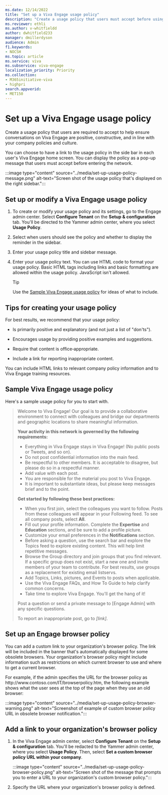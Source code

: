 ```yaml
---
ms.date: 12/14/2022
title: "Set up a Viva Engage usage policy"
description: "Create a usage policy that users must accept before using Viva Engage."
ms.reviewer: ethli
ms.author: v-whitfieldd
author: dwhitfield233
manager: dmillerdyson
audience: Admin
f1.keywords:
- NOCSH
ms.topic: article
ms.service: viva
ms.subservice: viva-engage
localization_priority: Priority
ms.collection:  
- M365initiative-viva
- highpri
search.appverid:
- MET150
---
```


# Set up a Viva Engage usage policy

Create a usage policy that users are required to accept to help ensure conversations on Viva Engage are positive, constructive, and in line with your company policies and culture.
  
You can choose to have a link to the usage policy in the side bar in each user's Viva Engage home screen. You can display the policy as a pop-up message that users must accept before entering the network.

:::image type="content" source="../media/set-up-usage-policy-message.png" alt-text="Screen shot of the usage policy that's displayed on the right sidebar.":::
  
## Set up or modify a Viva Engage usage policy

1. To create or modify your usage policy and its settings, go to the  Engage admin center. Select **Configure Tenant** on the **Setup & configuration** tab. You'll be directed to the Yammer admin center, where you select **Usage Policy**.

2. Select when users should see the policy and whether to display the reminder in the sidebar.

3. Enter your usage policy title and sidebar message.

4. Enter your usage policy text. You can use HTML code to format your usage policy. Basic HTML tags including links and basic formatting are allowed within the usage policy. JavaScript isn't allowed.

    > [!TIP]
    > Use the [Sample Viva Engage usage policy](#sample-viva-engage-usage-policy) for ideas of what to include.
  
## Tips for creating your usage policy

For best results, we recommend that your usage policy:
  
- Is primarily positive and explanatory (and not just a list of "don'ts").

- Encourages usage by providing positive examples and suggestions.

- Require that content is office‐appropriate.

- Include a link for reporting inappropriate content.

You can include HTML links to relevant company policy information and to Viva Engage training resources.
  
## Sample Viva Engage usage policy

Here's a sample usage policy for you to start with.

> Welcome to Viva Engage! Our goal is to provide a collaborative environment to connect with colleagues and bridge our departments and geographic locations to share meaningful information.  
>
> **Your activity in this network is governed by the following requirements:**
>
> - Everything in Viva Engage stays in Viva Engage! (No public posts or Tweets, and so on).
> - Do not post confidential information into the main feed.
> - Be respectful to other members. It is acceptable to disagree, but please do so in a respectful manner.
> - Add value with each post.
> - You are responsible for the material you post to Viva Engage.
> - It is important to substantiate ideas, but please keep messages brief and to the point.
>
> **Get started by following these best practices:**
>
> - When you first join, select the colleagues you want to follow. Posts from these colleagues will appear in your Following feed. To see all company posts, select **All**.
> - Fill out your profile information. Complete the **Expertise** and **Education** sections, and be sure to add a profile picture.
> - Customize your email preferences in the **Notifications** section.
> - Before asking a question, use the search bar and explore the Topics feed to explore existing content. This will help limit repetitive messages.
> - Browse the Group directory and join groups that you find relevant. If a specific group does not exist, start a new one and invite members of your team to contribute. For best results, use groups as a replacement for existing email listservs.
> - Add Topics, Links, pictures, and Events to posts when applicable.
> - Use the Viva Engage FAQs, and How To Guide to help clarify common concerns.
> - Take time to explore Viva Engage. You'll get the hang of it!
>
> Post a question or send a private message to [Engage Admin] with any specific questions.
>
> To report an inappropriate post, go to *[link]*.

## Set up an Engage browser policy

You can add a custom link to your organization's browser policy. The link will be included in the banner that's automatically displayed for some obsolete browsers. Your organization's browser policy might include information such as restrictions on which current browser to use and where to get a current browser.
  
For example, if the admin specifies the URL for the browser policy as http&#58;//www&#46;contoso&#46;com/IT/browserpolicy&#46;htm, the following example shows what the user sees at the top of the page when they use an old browser:

:::image type="content" source="../media/set-up-usage-policy-browser-warning.png" alt-text="Screenshot of example of custom browser policy URL in obsolete browser notification.":::
  
## Add a link to your organization's browser policy
  
1. In the Viva Engage admin center, select **Configure Tenant** on the **Setup & configuration** tab. You'll be redacted to the Yammer admin center, where you select **Usage Policy**. Then, select **Set a custom browser policy URL within your company**.

   :::image type="content" source="../media/set-up-usage-policy-browser-policy.png" alt-text="Screen shot of the message that prompts you to enter a URL to your organization's custom browser policy.":::

2. Specify the URL where your organization's browser policy is defined.
